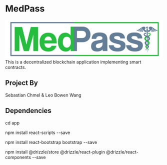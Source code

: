# MedPass
![MedPass](/app/src/logo.png)
This is a decentralized blockchain application implementing smart contracts.

## Project By
Sebastian Chmel & Leo Bowen Wang

## Dependencies
cd app

npm install react-scripts --save

npm install react-bootstrap bootstrap --save

npm install @drizzle/store @drizzle/react-plugin @drizzle/react-components --save